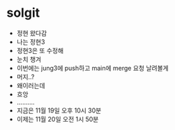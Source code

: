 # solgit

- 정현 왔다감
- 나는 정현3
- 정현3은 또 수정해
- 눈치 챙겨
- 이번에는 jung3에 push하고 main에 merge 요청 날려볼게
- 머지..?
- 왜이러는데
- 흐앙
- ..........
- 지금은 11월 19일 오후 10시 30분
- 이제는 11월 20일 오전 1시 50분
